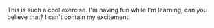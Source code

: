 This is such a cool exercise. I'm having fun while I'm learning, can you believe that? I can't contain my excitement!
